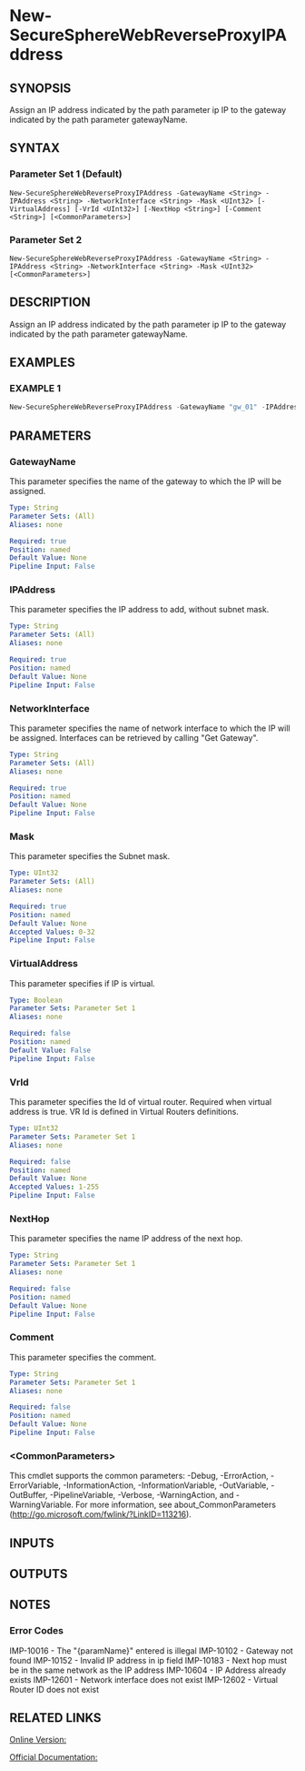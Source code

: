 ﻿# New-SecureSphereWebReverseProxyIPAddress

## SYNOPSIS
Assign an IP address indicated by the path parameter ip IP to the gateway indicated by the path parameter gatewayName.

## SYNTAX

### Parameter Set 1 (Default)
```
New-SecureSphereWebReverseProxyIPAddress -GatewayName <String> -IPAddress <String> -NetworkInterface <String> -Mask <UInt32> [-VirtualAddress] [-VrId <UInt32>] [-NextHop <String>] [-Comment <String>] [<CommonParameters>]
```

### Parameter Set 2
```
New-SecureSphereWebReverseProxyIPAddress -GatewayName <String> -IPAddress <String> -NetworkInterface <String> -Mask <UInt32> [<CommonParameters>]
```

## DESCRIPTION
Assign an IP address indicated by the path parameter ip IP to the gateway indicated by the path parameter gatewayName.

## EXAMPLES

### EXAMPLE 1

```powershell
New-SecureSphereWebReverseProxyIPAddress -GatewayName "gw_01" -IPAddress "10.1.1.12" -NetworkInterface "eth1" -Mask 24 -VirtualAddress $true -VrId 81 -NextHop "10.2.0.255/24"
```

## PARAMETERS

### GatewayName
This parameter specifies the name of the gateway to which the IP will be assigned.

```yaml
Type: String
Parameter Sets: (All)
Aliases: none

Required: true
Position: named
Default Value: None
Pipeline Input: False
```

### IPAddress
This parameter specifies the IP address to add, without subnet mask.

```yaml
Type: String
Parameter Sets: (All)
Aliases: none

Required: true
Position: named
Default Value: None
Pipeline Input: False
```

### NetworkInterface
This parameter specifies the name of network interface to which the IP will be assigned. Interfaces can be retrieved by calling "Get Gateway".

```yaml
Type: String
Parameter Sets: (All)
Aliases: none

Required: true
Position: named
Default Value: None
Pipeline Input: False
```

### Mask
This parameter specifies the Subnet mask.

```yaml
Type: UInt32
Parameter Sets: (All)
Aliases: none

Required: true
Position: named
Default Value: None
Accepted Values: 0-32
Pipeline Input: False
```

### VirtualAddress
This parameter specifies if IP is virtual.

```yaml
Type: Boolean
Parameter Sets: Parameter Set 1
Aliases: none

Required: false
Position: named
Default Value: False
Pipeline Input: False
```

### VrId
This parameter specifies the Id of virtual router. Required when virtual address is true. VR Id is defined in Virtual Routers definitions.

```yaml
Type: UInt32
Parameter Sets: Parameter Set 1
Aliases: none

Required: false
Position: named
Default Value: None
Accepted Values: 1-255
Pipeline Input: False
```

### NextHop
This parameter specifies the name IP address of the next hop.

```yaml
Type: String
Parameter Sets: Parameter Set 1
Aliases: none

Required: false
Position: named
Default Value: None
Pipeline Input: False
```

### Comment
This parameter specifies the comment.

```yaml
Type: String
Parameter Sets: Parameter Set 1
Aliases: none

Required: false
Position: named
Default Value: None
Pipeline Input: False
```

### \<CommonParameters\>
This cmdlet supports the common parameters: -Debug, -ErrorAction, -ErrorVariable, -InformationAction, -InformationVariable, -OutVariable, -OutBuffer, -PipelineVariable, -Verbose, -WarningAction, and -WarningVariable. For more information, see about_CommonParameters (http://go.microsoft.com/fwlink/?LinkID=113216).

## INPUTS

## OUTPUTS

## NOTES

### Error Codes
IMP-10016 - The "{paramName}" entered is illegal
IMP-10102 - Gateway not found
IMP-10152 - Invalid IP address in ip field
IMP-10183 - Next hop must be in the same network as the IP address
IMP-10604 - IP Address already exists
IMP-12601 - Network interface does not exist
IMP-12602 - Virtual Router ID does not exist

## RELATED LINKS

[Online Version:](https://github.com/akshinmustafayev/SecureSpherePS/tree/master/Documentation)

[Official Documentation:](https://docs.imperva.com/bundle/v13.6-api-reference-guide/page/66818.htm)



